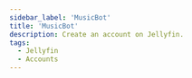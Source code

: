 ```yaml
---
sidebar_label: 'MusicBot'
title: 'MusicBot'
description: Create an account on Jellyfin.
tags:
  - Jellyfin
  - Accounts
---
```

